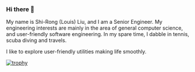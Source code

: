 ### Hi there 👋

My name is Shi-Rong (Louis) Liu, and I am a Senior Engineer. My engineering interests are mainly in the area of general computer science, and user-friendly software engineering. In my spare time, I dabble in tennis, scuba diving and travels. 

I like to explore user-friendly utilities making life smoothly.

[![trophy](https://github-profile-trophy.vercel.app/?username=s311354&theme=onedark)](https://github.com/ryo-ma/github-profile-trophy)

<!--
**s311354/s311354** is a ✨ _special_ ✨ repository because its `README.md` (this file) appears on your GitHub profile.

Here are some ideas to get you started:

- 🔭 I’m currently working on ...
- 🌱 I’m currently learning ...
- 👯 I’m looking to collaborate on ...
- 🤔 I’m looking for help with ...
- 💬 Ask me about ...
- 📫 How to reach me: ...
- 😄 Pronouns: ...
- ⚡ Fun fact: ...
-->
